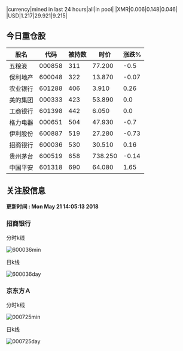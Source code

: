 |currency|mined in last 24 hours|all|in pool|
|XMR|0.006|0.148|0.046|
|USD|1.217|29.921|9.215|

## 今日重仓股 

|股名|代码|被持数|时价|涨跌%|
|---|---|---|---|---|
|五粮液|000858|311|77.200|-0.5|
|保利地产|600048|322|13.870|-0.07|
|农业银行|601288|406|3.910|0.26|
|美的集团|000333|423|53.890|0.0|
|工商银行|601398|442|6.050|0.0|
|格力电器|000651|504|47.930|-0.7|
|伊利股份|600887|519|27.280|-0.73|
|招商银行|600036|530|30.510|0.16|
|贵州茅台|600519|658|738.250|-0.14|
|中国平安|601318|690|64.080|1.65|

## 关注股信息
**更新时间 : Mon May 21 14:05:13 2018**
### 招商银行 
分时k线

![600036min](http://image.sinajs.cn/newchart/min/n/sh600036.gif)

日k线

![600036day](http://image.sinajs.cn/newchart/daily/n/sh600036.gif)

### 京东方Ａ 
分时k线

![000725min](http://image.sinajs.cn/newchart/min/n/sz000725.gif)

日k线

![000725day](http://image.sinajs.cn/newchart/daily/n/sz000725.gif)
